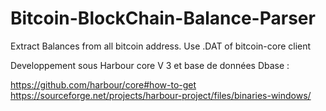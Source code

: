 # Bitcoin-BlockChain-Balance-Parser
Extract Balances from all bitcoin address. Use .DAT of bitcoin-core client

Developpement sous Harbour core V 3 et base de données Dbase :

https://github.com/harbour/core#how-to-get
https://sourceforge.net/projects/harbour-project/files/binaries-windows/


